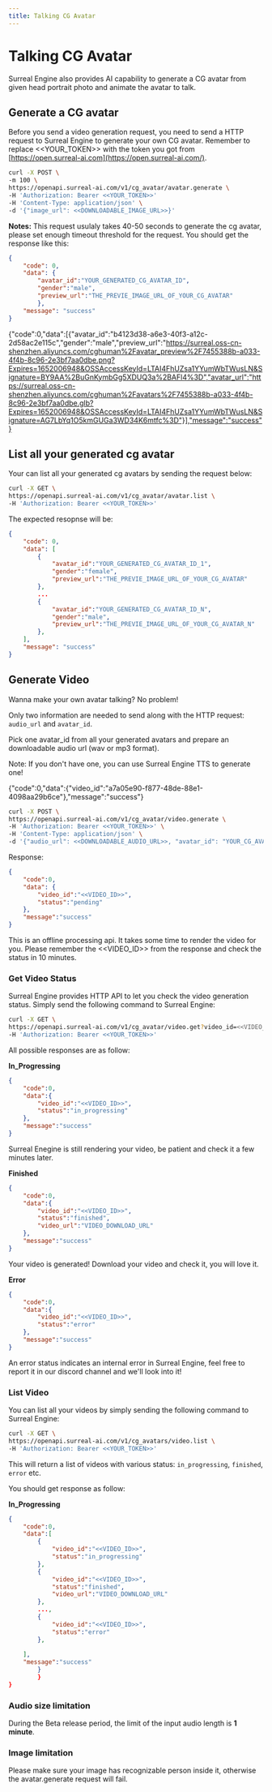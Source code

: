 ```yaml
---
title: Talking CG Avatar
---
```


# Talking CG Avatar

Surreal Engine also provides AI capability to generate a CG avatar from given head portrait photo and animate the avatar to talk.


## Generate a CG avatar

Before you send a video generation request, you need to send a HTTP request to Surreal Engine to generate your own CG avatar. Remember to replace <<YOUR_TOKEN>> with the token you got from [https://open.surreal-ai.com](https://open.surreal-ai.com/).

```bash
curl -X POST \
-m 100 \
https://openapi.surreal-ai.com/v1/cg_avatar/avatar.generate \
-H 'Authorization: Bearer <<YOUR_TOKEN>>'
-H 'Content-Type: application/json' \
-d '{"image_url": <<DOWNLOADABLE_IMAGE_URL>>}'
```

**Notes:** This request usulaly takes 40-50 seconds to generate the cg avatar, please set enough timeout threshold for the request. 
You should get the response like this:

```json
{
    "code": 0,
    "data": {
        "avatar_id":"YOUR_GENERATED_CG_AVATAR_ID",
        "gender":"male",
        "preview_url":"THE_PREVIE_IMAGE_URL_OF_YOUR_CG_AVATAR"
        },
    "message": "success"
}
```

{"code":0,"data":[{"avatar_id":"b4123d38-a6e3-40f3-a12c-2d58ac2e115c","gender":"male","preview_url":"https://surreal.oss-cn-shenzhen.aliyuncs.com/cghuman%2Favatar_preview%2F7455388b-a033-4f4b-8c96-2e3bf7aa0dbe.png?Expires=1652006948&OSSAccessKeyId=LTAI4FhUZsa1YYumWbTWusLN&Signature=BY9AA%2BuGnKymbGg5XDUQ3a%2BAFl4%3D","avatar_url":"https://surreal.oss-cn-shenzhen.aliyuncs.com/cghuman%2Favatars%2F7455388b-a033-4f4b-8c96-2e3bf7aa0dbe.glb?Expires=1652006948&OSSAccessKeyId=LTAI4FhUZsa1YYumWbTWusLN&Signature=AG7LbYq1O5kmGUGa3WD34K6mtfc%3D"}],"message":"success"}

## List all your generated cg avatar

Your can list all your generated cg avatars by sending the request below:

```bash
curl -X GET \
https://openapi.surreal-ai.com/v1/cg_avatar/avatar.list \
-H 'Authorization: Bearer <<YOUR_TOKEN>>'
```

The expected resopnse will be:

```json
{
    "code": 0,
    "data": [
        {
            "avatar_id":"YOUR_GENERATED_CG_AVATAR_ID_1",
            "gender":"female",
            "preview_url":"THE_PREVIE_IMAGE_URL_OF_YOUR_CG_AVATAR"
        },
        ...
        {
            "avatar_id":"YOUR_GENERATED_CG_AVATAR_ID_N",
            "gender":"male",
            "preview_url":"THE_PREVIE_IMAGE_URL_OF_YOUR_CG_AVATAR_N"
        },
    ],
    "message": "success"
}
```


## Generate Video

Wanna make your own avatar talking? No problem! 

Only two information are needed to send along with the HTTP request: `audio_url` and `avatar_id`.

Pick one avatar_id from all your generated avatars and prepare an downloadable audio url (wav or mp3 format).

Note: If you don't have one, you can use Surreal Engine TTS to generate one!

{"code":0,"data":{"video_id":"a7a05e90-f877-48de-88e1-4098aa29b6ce"},"message":"success"}
```bash
curl -X POST \
https://openapi.surreal-ai.com/v1/cg_avatar/video.generate \
-H 'Authorization: Bearer <<YOUR_TOKEN>>' \
-H 'Content-Type: application/json' \
-d '{"audio_url": <<DOWNLOADABLE_AUDIO_URL>>, "avatar_id": "YOUR_CG_AVATAR_ID"}'
```

Response:

```json
{
    "code":0,
    "data": {
        "video_id":"<<VIDEO_ID>>",
        "status":"pending"
    },
    "message":"success"
}
```

This is an offline processing api. It takes some time to render the video for you. Please remember the <<VIDEO_ID>> from the response and check the status in 10 minutes.


### Get Video Status

Surreal Engine provides HTTP API to let you check the video generation status. Simply send the following command to Surreal Engine:

```bash
curl -X GET \
https://openapi.surreal-ai.com/v1/cg_avatar/video.get?video_id=<<VIDEO_ID>> \
-H 'Authorization: Bearer <<YOUR_TOKEN>>'
```

All possible responses are as follow:

**In_Progressing**

```json
{
    "code":0,
    "data":{
        "video_id":"<<VIDEO_ID>>",
        "status":"in_progressing"
    },
    "message":"success"
}
```

Surreal Enegine is still rendering your video, be patient and check it a few minutes later.

**Finished**

```json
{
    "code":0,
    "data":{
        "video_id":"<<VIDEO_ID>>",
        "status":"finished",
        "video_url":"VIDEO_DOWNLOAD_URL"
    },
    "message":"success"
}
```

Your video is generated! Download your video and check it, you will love it. 

**Error**

```json
{
    "code":0,
    "data":{
        "video_id":"<<VIDEO_ID>>",
        "status":"error"
    },
    "message":"success"
}
```

An error status indicates an internal error in Surreal Engine, feel free to report it in our discord channel and we'll look into it!


### List Video

You can list all your videos by simply sending the following command to Surreal Engine:

```bash
curl -X GET \
https://openapi.surreal-ai.com/v1/cg_avatars/video.list \
-H 'Authorization: Bearer <<YOUR_TOKEN>>'
```

This will return a list of videos with various status: `in_progressing`, `finished`, `error` etc.

You should get response as follow:

**In_Progressing**

```json
{
    "code":0,
    "data":[
        {
            "video_id":"<<VIDEO_ID>>",
            "status":"in_progressing"
        },
        {
            "video_id":"<<VIDEO_ID>>",
            "status":"finished",
            "video_url":"VIDEO_DOWNLOAD_URL"
        },
        ...,
        {
            "video_id":"<<VIDEO_ID>>",
            "status":"error"
        },
            
    ],
    "message":"success"
        }
        }
}
```


### Audio size limitation

During the Beta release period, the limit of the input audio length is **1 minute**.

### Image limitation

Please make sure your image has recognizable person inside it, otherwise the avatar.generate request will fail.

